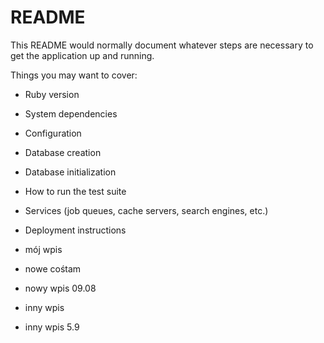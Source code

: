 # README

This README would normally document whatever steps are necessary to get the
application up and running.

Things you may want to cover:

* Ruby version

* System dependencies

* Configuration

* Database creation

* Database initialization

* How to run the test suite

* Services (job queues, cache servers, search engines, etc.)

* Deployment instructions

* mój wpis

* nowe cośtam

* nowy wpis 09.08

* inny wpis

* inny wpis 5.9
